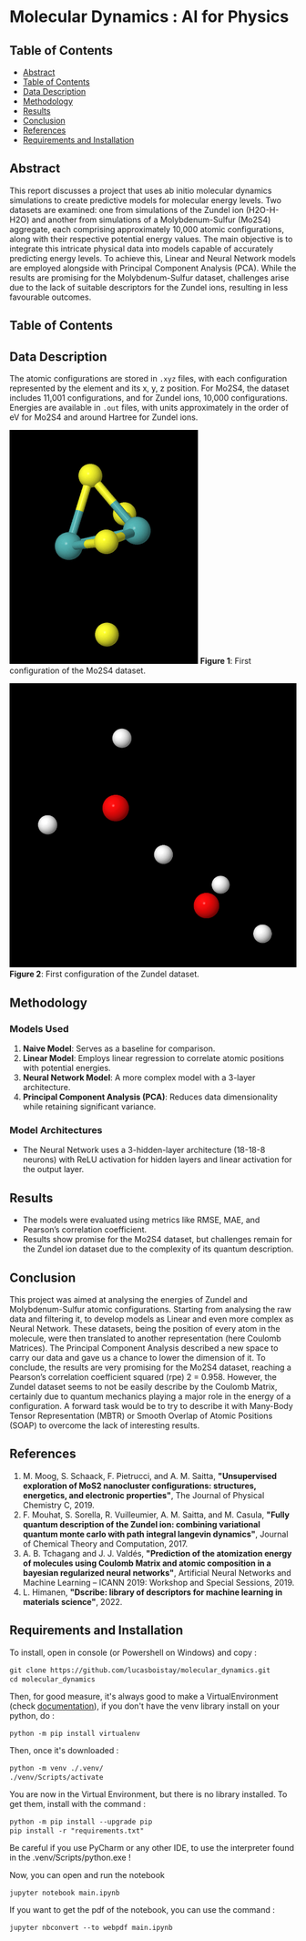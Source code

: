 # Molecular Dynamics : AI for Physics

## Table of Contents
- [Abstract](#Abstract)
- [Table of Contents](#Table-of-Contents)
- [Data Description](#Data-Description)
- [Methodology](#Methodology)
- [Results](#Results)
- [Conclusion](#Conclusion)
- [References](#References)
- [Requirements and Installation](#Requirements-and-Installation)

## Abstract

This report discusses a project that uses ab initio molecular dynamics simulations to create
predictive models for molecular energy levels. Two datasets are examined: one from simulations
of the Zundel ion (H2O-H-H2O) and another from simulations of a Molybdenum-Sulfur (Mo2S4)
aggregate, each comprising approximately 10,000 atomic configurations, along with their respective potential energy values. The main objective is to integrate this intricate physical data
into models capable of accurately predicting energy levels. To achieve this, Linear and Neural
Network models are employed alongside with Principal Component Analysis (PCA). While the
results are promising for the Molybdenum-Sulfur dataset, challenges arise due to the lack of
suitable descriptors for the Zundel ions, resulting in less favourable outcomes.

## Table of Contents

## Data Description
The atomic configurations are stored in `.xyz` files, with each configuration represented by the element and its x, y, z position. For Mo2S4, the dataset includes 11,001 configurations, and for Zundel ions, 10,000 configurations. Energies are available in `.out` files, with units approximately in the order of eV for Mo2S4 and around Hartree for Zundel ions.

![Mo2S4](./img/visualisation_3D/first_config_MO2S4.png)
**Figure 1**: First configuration of the Mo2S4 dataset.

![Zundel](./img/visualisation_3D/first_config_Zundel.png)
**Figure 2**: First configuration of the Zundel dataset.

## Methodology
### Models Used
1. **Naive Model**: Serves as a baseline for comparison.
2. **Linear Model**: Employs linear regression to correlate atomic positions with potential energies.
3. **Neural Network Model**: A more complex model with a 3-layer architecture.
4. **Principal Component Analysis (PCA)**: Reduces data dimensionality while retaining significant variance.

### Model Architectures
- The Neural Network uses a 3-hidden-layer architecture (18-18-8 neurons) with ReLU activation for hidden layers and linear activation for the output layer.

## Results
- The models were evaluated using metrics like RMSE, MAE, and Pearson’s correlation coefficient.
- Results show promise for the Mo2S4 dataset, but challenges remain for the Zundel ion dataset due to the complexity of its quantum description.

## Conclusion

This project was aimed at analysing the energies of Zundel and Molybdenum-Sulfur atomic configurations. Starting from analysing the raw data and filtering it, to develop models as Linear and even
more complex as Neural Network. These datasets, being the position of every atom in the molecule,
were then translated to another representation (here Coulomb Matrices). The Principal Component
Analysis described a new space to carry our data and gave us a chance to lower the dimension of it.
To conclude, the results are very promising for the Mo2S4 dataset, reaching a Pearson’s correlation coefficient squared (rpe)
2 = 0.958. However, the Zundel dataset seems to not be easily describe
by the Coulomb Matrix, certainly due to quantum mechanics playing a major role in the energy of a
configuration. A forward task would be to try to describe it with Many-Body Tensor Representation
(MBTR) or Smooth Overlap of Atomic Positions (SOAP) to overcome the lack of interesting results.

## References
1. M. Moog, S. Schaack, F. Pietrucci, and A. M. Saitta, **"Unsupervised exploration of MoS2 nanocluster configurations: structures, energetics, and electronic properties"**, The Journal of Physical Chemistry C, 2019.
2. F. Mouhat, S. Sorella, R. Vuilleumier, A. M. Saitta, and M. Casula, **"Fully quantum description of the Zundel ion: combining variational quantum monte carlo with path integral langevin dynamics"**, Journal of Chemical Theory and Computation, 2017.
3. A. B. Tchagang and J. J. Valdés, **"Prediction of the atomization energy of molecules using Coulomb Matrix and atomic composition in a bayesian regularized neural networks"**, Artificial Neural Networks and Machine Learning – ICANN 2019: Workshop and Special Sessions, 2019.
4. L. Himanen, **"Dscribe: library of descriptors for machine learning in materials science"**, 2022.

## Requirements and Installation

To install, open in console (or Powershell on Windows) and copy : 

````shell
git clone https://github.com/lucasboistay/molecular_dynamics.git
cd molecular_dynamics
````

Then, for good measure, it's always good to make a VirtualEnvironment (check [documentation](https://docs.python.org/3/library/venv.html#how-venvs-work)), if you don't have 
the venv library install on your python, do : 
````shell
python -m pip install virtualenv
````

Then, once it's downloaded :

````shell
python -m venv ./.venv/
./venv/Scripts/activate
````

You are now in the Virtual Environment, but there is no library installed. To get them, install with the command :
````shell
python -m pip install --upgrade pip
pip install -r "requirements.txt"
````

Be careful if you use PyCharm or any other IDE, to use the interpreter found in the .venv/Scripts/python.exe !

Now, you can open and run the notebook
````shell
jupyter notebook main.ipynb
````

If you want to get the pdf of the notebook, you can use the command :
````shell
jupyter nbconvert --to webpdf main.ipynb
````